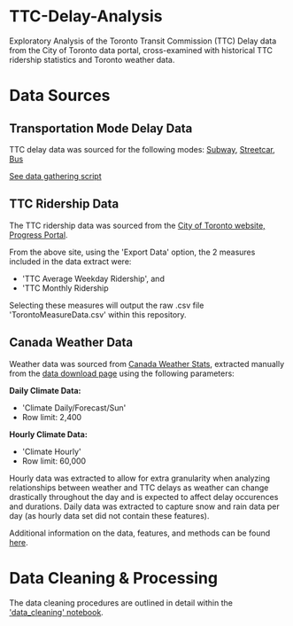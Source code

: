 # TTC-Delay-Analysis
Exploratory Analysis of the Toronto Transit Commission (TTC) Delay data from the City of Toronto data portal, cross-examined with historical TTC ridership statistics and Toronto weather data.

# Data Sources

## Transportation Mode Delay Data
TTC delay data was sourced for the following modes: [Subway](https://open.toronto.ca/dataset/ttc-subway-delay-data/), [Streetcar](https://open.toronto.ca/dataset/ttc-streetcar-delay-data/), [Bus](https://open.toronto.ca/dataset/ttc-bus-delay-data/)

[See data gathering script](https://github.com/Patrickdg/TTC-Delay-Analysis/blob/master/data_gathering.py)

## TTC Ridership Data
The TTC ridership data was sourced from the [City of Toronto website, Progress Portal](https://www.toronto.ca/city-government/data-research-maps/toronto-progress-portal/).

From the above site, using the 'Export Data' option, the 2 measures included in the data extract were:
- 'TTC Average Weekday Ridership', and
- 'TTC Monthly Ridership

Selecting these measures will output the raw .csv file 'TorontoMeasureData.csv' within this repository.

## Canada Weather Data
Weather data was sourced from [Canada Weather Stats](https://www.weatherstats.ca/), extracted manually from the [data download page](https://toronto.weatherstats.ca/download.html) using the following parameters:

**Daily Climate Data:**
- 'Climate Daily/Forecast/Sun'
- Row limit: 2,400

**Hourly Climate Data:**
- 'Climate Hourly'
- Row limit: 60,000

Hourly data was extracted to allow for extra granularity when analyzing relationships between weather and TTC delays as weather can change drastically throughout the day and is expected to affect delay occurences and durations.
Daily data was extracted to capture snow and rain data per day (as hourly data set did not contain these features).

Additional information on the data, features, and methods can be found [here](https://www.weatherstats.ca/faq/).

# Data Cleaning & Processing

The data cleaning procedures are outlined in detail within the ['data_cleaning' notebook](https://github.com/Patrickdg/TTC-Delay-Analysis/blob/master/data_cleaning.ipynb). 



